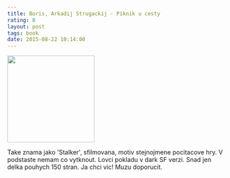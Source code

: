 ```yaml
---
title: Boris, Arkadij Strugackij - Piknik u cesty
rating: 8
layout: post
tags: book
date: 2015-08-22 10:14:00
---
```

<img width="200" src="http://www.antikopava.cz/upload/b28daavof.jpg" />
<p>
Take znama jako 'Stalker', sfilmovana, motiv stejnojmene pocitacove hry. V podstaste nemam co vytknout. Lovci pokladu v dark SF verzi. Snad jen delka pouhych 150 stran. Ja chci vic! Muzu doporucit.
</p>
